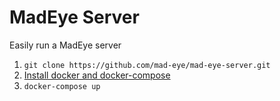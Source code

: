 # MadEye Server

Easily run a MadEye server

1. `git clone https://github.com/mad-eye/mad-eye-server.git`
2. [Install docker and docker-compose](https://docs.docker.com/compose/install/)
3. `docker-compose up`

